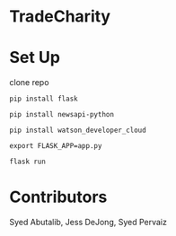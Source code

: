 # TradeCharity

# Set Up
clone repo

`pip install flask`

`pip install newsapi-python`

`pip install watson_developer_cloud`

`export FLASK_APP=app.py`

`flask run`

# Contributors
Syed Abutalib, Jess DeJong, Syed Pervaiz
